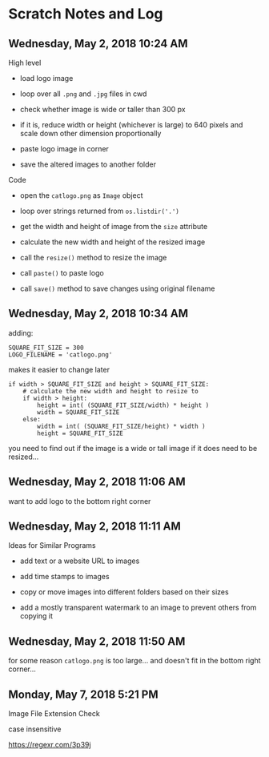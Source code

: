 # Scratch Notes and Log

## Wednesday, May 2, 2018 10:24 AM

High level

* load logo image

* loop over all `.png` and `.jpg` files in cwd

* check whether image is wide or taller than 300 px

* if it is, reduce width or height (whichever is large) to 640 pixels and scale down other dimension proportionally

* paste logo image in corner

* save the altered images to another folder

Code

* open the `catlogo.png` as `Image` object

* loop over strings returned from `os.listdir('.')`

* get the width and height of image from the `size` attribute

* calculate the new width and height of the resized image

* call the `resize()` method to resize the image

* call `paste()` to paste logo

* call `save()` method to save changes using original filename

## Wednesday, May 2, 2018 10:34 AM

adding:

	SQUARE_FIT_SIZE = 300
	LOGO_FILENAME = 'catlogo.png'

makes it easier to change later

	if width > SQUARE_FIT_SIZE and height > SQUARE_FIT_SIZE:
		# calculate the new width and height to resize to
		if width > height:
			height = int( (SQUARE_FIT_SIZE/width) * height )
			width = SQUARE_FIT_SIZE
		else:
			width = int( (SQUARE_FIT_SIZE/height) * width )
			height = SQUARE_FIT_SIZE

you need to find out if the image is a wide or tall image if it does need to be resized...

## Wednesday, May 2, 2018 11:06 AM

want to add logo to the bottom right corner

## Wednesday, May 2, 2018 11:11 AM

Ideas for Similar Programs

* add text or a website URL to images

* add time stamps to images

* copy or move images into different folders based on their sizes

* add a mostly transparent watermark to an image to prevent others from copying it

## Wednesday, May 2, 2018 11:50 AM

for some reason `catlogo.png` is too large...  and doesn't fit in the bottom right corner...

## Monday, May 7, 2018 5:21 PM

Image File Extension Check

case insensitive

https://regexr.com/3p39j

